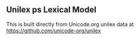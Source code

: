 Unilex ps Lexical Model
----------------------

This is built directly from Unicode.org unilex data at
https://github.com/unicode-org/unilex
